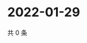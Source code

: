 # 2022-01-29

共 0 条

<!-- BEGIN WEIBO -->
<!-- 最后更新时间 Sat Jan 29 2022 08:29:48 GMT+0800 (China Standard Time) -->

<!-- END WEIBO -->
